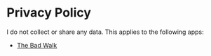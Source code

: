 # Privacy Policy
I do not collect or share any data. This applies to the following apps:
- [The Bad Walk](https://play.google.com/store/apps/details?id=com.iegres.TheBadWalk)
